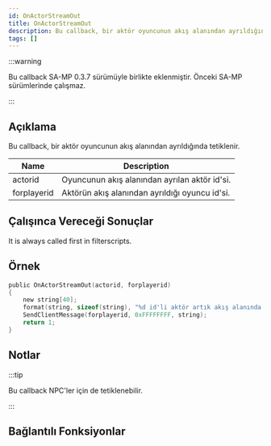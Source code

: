 ```yaml
---
id: OnActorStreamOut
title: OnActorStreamOut
description: Bu callback, bir aktör oyuncunun akış alanından ayrıldığında tetiklenir.
tags: []
---
```


:::warning

Bu callback SA-MP 0.3.7 sürümüyle birlikte eklenmiştir. Önceki SA-MP sürümlerinde çalışmaz.

:::

## Açıklama

Bu callback, bir aktör oyuncunun akış alanından ayrıldığında tetiklenir.

| Name        | Description                                    |
| ----------- | ---------------------------------------------- |
| actorid     | Oyuncunun akış alanından ayrılan aktör id'si.  |
| forplayerid | Aktörün akış alanından ayrıldığı oyuncu id'si. |

## Çalışınca Vereceği Sonuçlar

It is always called first in filterscripts.

## Örnek

```c
public OnActorStreamOut(actorid, forplayerid)
{
    new string[40];
    format(string, sizeof(string), "%d id'li aktör artık akış alanında değil.", actorid);
    SendClientMessage(forplayerid, 0xFFFFFFFF, string);
    return 1;
}
```

## Notlar

:::tip

Bu callback NPC'ler için de tetiklenebilir.

:::

## Bağlantılı Fonksiyonlar
